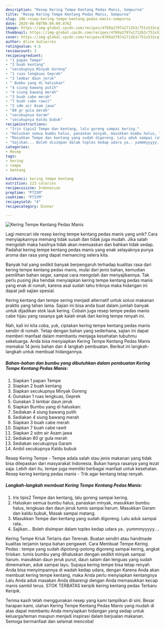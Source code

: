```yaml
---
description: "Resep Kering Tempe Kentang Pedas Manis, Sempurna"
title: "Resep Kering Tempe Kentang Pedas Manis, Sempurna"
slug: 106-resep-kering-tempe-kentang-pedas-manis-sempurna
date: 2020-06-08T06:04:09.876Z
image: https://img-global.cpcdn.com/recipes/4769a2797a1712b3/751x532cq70/kering-tempe-kentang-pedas-manis-foto-resep-utama.jpg
thumbnail: https://img-global.cpcdn.com/recipes/4769a2797a1712b3/751x532cq70/kering-tempe-kentang-pedas-manis-foto-resep-utama.jpg
cover: https://img-global.cpcdn.com/recipes/4769a2797a1712b3/751x532cq70/kering-tempe-kentang-pedas-manis-foto-resep-utama.jpg
author: Alice Gutierrez
ratingvalue: 4.6
reviewcount: 3
recipeingredient:
- "1 papan Tempe"
- "2 buah kentang"
- "secukupnya Minyak Goreng"
- "1 ruas lengkuas Geprek"
- "3 lembar daun jeruk"
- " Bumbu yang di haluskan"
- "4 siung bawang putih"
- "4 siung bawang merah"
- "3 buah cabe merah"
- "7 buah cabe rawit"
- "2 sdm air Asam jawa"
- "80 gr gula merah"
- "secukupnya Garam"
- "secukupnya Kaldu bubuk"
recipeinstructions:
- "Iris tipis2 Tempe dan kentang, lalu goreng sampai kering."
- "Haluskan semua bumbu halus, panaskan minyak, masukkan bumbu halus, lengkuas dan daun jeruk tumis sampai harum. Masukkan Garam dan kaldu bubuk, Masak sampai matang."
- "Masukkan Tempe dan kentang yang sudah digoreng. Lalu aduk sampai rata.."
- "Sajikan... Boleh disimpan dalam toples kedap udara ya.. yummmyyyyy...."
categories:
- Resep
tags:
- kering
- tempe
- kentang

katakunci: kering tempe kentang 
nutrition: 223 calories
recipecuisine: Indonesian
preptime: "PT25M"
cooktime: "PT37M"
recipeyield: "4"
recipecategory: Dinner

---
```



![Kering Tempe Kentang Pedas Manis](https://img-global.cpcdn.com/recipes/4769a2797a1712b3/751x532cq70/kering-tempe-kentang-pedas-manis-foto-resep-utama.jpg)

Lagi mencari ide resep kering tempe kentang pedas manis yang unik? Cara menyiapkannya memang tidak susah dan tidak juga mudah. Jika salah mengolah maka hasilnya tidak akan memuaskan dan bahkan tidak sedap. Padahal kering tempe kentang pedas manis yang enak selayaknya punya aroma dan rasa yang dapat memancing selera kita.

Banyak hal yang sedikit banyak berpengaruh terhadap kualitas rasa dari kering tempe kentang pedas manis, mulai dari jenis bahan, kemudian pemilihan bahan segar, sampai cara mengolah dan menyajikannya. Tak perlu pusing jika hendak menyiapkan kering tempe kentang pedas manis yang enak di rumah, karena asal sudah tahu triknya maka hidangan ini dapat jadi sajian spesial.

Kering kentang dan tempe sering menjadi alternatif untuk solusi makanan praktis yang tahan lama. Sajian ini bisa anda buat dalam jumlah banyak untuk dijadikan stok lauk kering. Cobain juga resep tempe pedas manis cabe hijau yang rasanya gak kalah enak dari kering tempe renyah ini.


Nah, kali ini kita coba, yuk, ciptakan kering tempe kentang pedas manis sendiri di rumah. Tetap dengan bahan yang sederhana, sajian ini dapat memberi manfaat dalam membantu menjaga kesehatan tubuhmu sekeluarga. Anda bisa menyiapkan Kering Tempe Kentang Pedas Manis memakai 14 jenis bahan dan 4 langkah pembuatan. Berikut ini langkah-langkah untuk membuat hidangannya.

<!--inarticleads1-->

##### Bahan-bahan dan bumbu yang dibutuhkan dalam pembuatan Kering Tempe Kentang Pedas Manis:

1. Siapkan 1 papan Tempe
1. Siapkan 2 buah kentang
1. Siapkan secukupnya Minyak Goreng
1. Gunakan 1 ruas lengkuas, Geprek
1. Gunakan 3 lembar daun jeruk
1. Siapkan  Bumbu yang di haluskan:
1. Sediakan 4 siung bawang putih
1. Sediakan 4 siung bawang merah
1. Siapkan 3 buah cabe merah
1. Siapkan 7 buah cabe rawit
1. Siapkan 2 sdm air Asam jawa
1. Sediakan 80 gr gula merah
1. Sediakan secukupnya Garam
1. Ambil secukupnya Kaldu bubuk


Resep Kering Tempe - Tempe adala salah stau jenis makanan yang tidak bisa dilepaskan dari masyarakat Indonesia. Bukan hanya rasanya yang lezat saja. Lebih dari itu, tempe juga memiliki berbagai manfaat untuk kesehatan. Resep kering kentang pedas manis - Trik agar kentang tetap renyah. 

<!--inarticleads2-->

##### Langkah-langkah membuat Kering Tempe Kentang Pedas Manis:

1. Iris tipis2 Tempe dan kentang, lalu goreng sampai kering.
1. Haluskan semua bumbu halus, panaskan minyak, masukkan bumbu halus, lengkuas dan daun jeruk tumis sampai harum. Masukkan Garam dan kaldu bubuk, Masak sampai matang.
1. Masukkan Tempe dan kentang yang sudah digoreng. Lalu aduk sampai rata..
1. Sajikan... Boleh disimpan dalam toples kedap udara ya.. yummmyyyyy....


Kering Tempe Kriuk Terlaris dan Terenak. Buatan sendiri atau handmade kualitas terjamin tanpa bahan pengawet. Cara Membuat Tempe Kering Pedas : tempe yang sudah dipotong-potong digoreng sampai kering, angkat tiriskan. tumis bumbu yang dihaluskan dengan sedikit minyak sampai harum. masukkan daun jeruk purut, daun salam dan lenguas yang sudah dimemarkan, aduk sampai layu. Supaya kering tempe bisa tetap renyah Anda bisa menyimpannya di wadah kedap udara, dengan Karena Anda akan membuat kering tempe kentang, maka Anda perlu menyiapkan kentangnya Lalu Anda aduk masakan Anda dibarengi dengan Anda memasukkan kecap manis sambil terus. STOK TERBATAS keripik kering kentang pedas Terbaru Keripik. 

Terima kasih telah menggunakan resep yang kami tampilkan di sini. Besar harapan kami, olahan Kering Tempe Kentang Pedas Manis yang mudah di atas dapat membantu Anda menyiapkan hidangan yang sedap untuk keluarga/teman maupun menjadi inspirasi dalam berjualan makanan. Semoga bermanfaat dan selamat mencoba!
